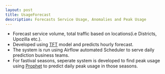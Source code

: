 ```yaml
---
layout: post
title: UsageForecast
description: Forecasts Service Usage, Anomalies and Peak Usage
---
```


* Forecast service volume, total traffic based on locations(i.e Districts, Upozilla etc.).
* Developed using [TFT](https://unit8co.github.io/darts/generated_api/darts.models.forecasting.tft_model.html) model and predicts hourly forecast.
* The system is run using Airflow automated Scheduler to serve daily prediction business teams.
* For fastival seasons, seperate system is developed to find peak usage using [Prophet](https://facebook.github.io/prophet/) to predict daily peak usage in those seasons.